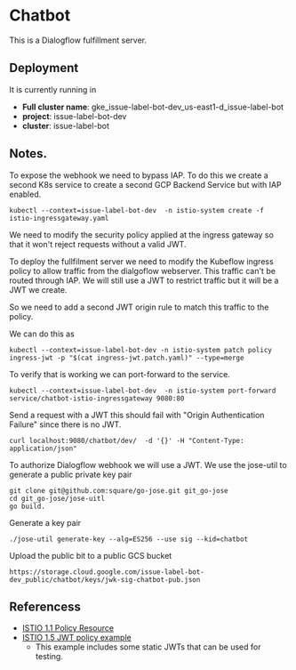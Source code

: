 # Chatbot

This is a Dialogflow fulfillment server.

## Deployment

It is currently running in

* **Full cluster name**: gke_issue-label-bot-dev_us-east1-d_issue-label-bot
* **project**: issue-label-bot-dev
* **cluster**: issue-label-bot

## Notes.

To expose the webhook we need to bypass IAP. To do this we create a second K8s service to create a second GCP Backend Service
but with IAP enabled.

```
kubectl --context=issue-label-bot-dev  -n istio-system create -f istio-ingressgateway.yaml
```

We need to modify the security policy applied at the ingress gateway so that it won't reject requests without a valid
JWT.

To deploy the fullfilment server we need to modify the Kubeflow ingress  policy to allow traffic from the dialgoflow webserver.
This traffic can't be routed through IAP. We will still use a JWT to restrict traffic but it will be a JWT we create.

So we need to add a second JWT origin rule to match this traffic to the policy.

We can do this as

```
kubectl --context=issue-label-bot-dev -n istio-system patch policy  ingress-jwt -p "$(cat ingress-jwt.patch.yaml)" --type=merge
```

To verify that is working we can port-forward to the service.

```
kubectl --context=issue-label-bot-dev  -n istio-system port-forward service/chatbot-istio-ingressgateway 9080:80
```

Send a request with a JWT this should fail with "Origin Authentication Failure" since there is no JWT.

```
curl localhost:9080/chatbot/dev/  -d '{}' -H "Content-Type: application/json" 
```



To authorize Dialogflow webhook we will use a JWT.  We use the jose-util to generate a public private key pair

```
git clone git@github.com:square/go-jose.git git_go-jose
cd git_go-jose/jose-uitl
go build.
```

Generate a key pair


```
./jose-util generate-key --alg=ES256 --use sig --kid=chatbot
```

Upload the public bit to a public GCS bucket

```
https://storage.cloud.google.com/issue-label-bot-dev_public/chatbot/keys/jwk-sig-chatbot-pub.json
```

## Referencess

* [ISTIO 1.1 Policy Resource](https://archive.istio.io/v1.1/docs/reference/config/istio.authentication.v1alpha1/#Policy)
* [ISTIO 1.5 JWT policy example](https://istio.io/docs/tasks/security/authorization/authz-jwt/)
  * This example includes some static JWTs that can be used for testing.